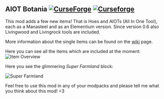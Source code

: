 ## AIOT Botania [![CurseForge](http://cf.way2muchnoise.eu/full_294815_downloads.svg)](https://www.curseforge.com/minecraft/mc-mods/aiot-botania) [![Curseforge](http://cf.way2muchnoise.eu/versions/For%20MC_294815_all.svg)](https://www.curseforge.com/minecraft/mc-mods/aiot-botania)

This mod adds a few new items! That is Hoes and AIOTs (All In One Tool), each as a Manasteel and as an Elementium version. Since version 0.6 also Livingwood and Livingrock tools are included.

More information about the single items can be found on the [wiki](https://github.com/MelanX/aiotbotania/wiki/) page.

Here you can see all the items which are included at the moment:
![Item Overview](https://raw.githubusercontent.com/MelanX/aiotbotania/1.16.x/images/item_overview.png)

Here you see the glimmering *Super Farmland* block:

![Super Farmland](https://github.com/MelanX/aiotbotania/raw/1.16.x/images/super_farmland.GIF)

Feel free to use this mod in any of your modpacks and please tell me what you think about this mod! <3
